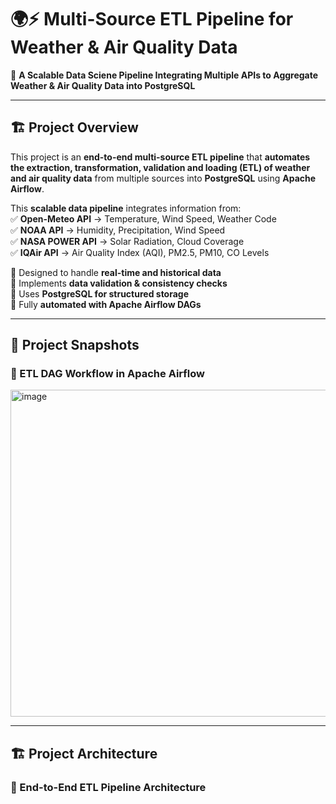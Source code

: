 # 🌍⚡ Multi-Source ETL Pipeline for Weather & Air Quality Data  

🚀 **A Scalable Data Sciene Pipeline Integrating Multiple APIs to Aggregate Weather & Air Quality Data into PostgreSQL**  

---

## 🏗 Project Overview  
This project is an **end-to-end multi-source ETL pipeline** that **automates the extraction, transformation, validation and loading (ETL) of weather and air quality data** from multiple sources into **PostgreSQL** using **Apache Airflow**.  

This **scalable data pipeline** integrates information from:  
✅ **Open-Meteo API** → Temperature, Wind Speed, Weather Code  
✅ **NOAA API** → Humidity, Precipitation, Wind Speed  
✅ **NASA POWER API** → Solar Radiation, Cloud Coverage  
✅ **IQAir API** → Air Quality Index (AQI), PM2.5, PM10, CO Levels  

🔹 Designed to handle **real-time and historical data**  
🔹 Implements **data validation & consistency checks**  
🔹 Uses **PostgreSQL for structured storage**  
🔹 Fully **automated with Apache Airflow DAGs**  

---

## 📸 Project Snapshots  
### 🔹 ETL DAG Workflow in Apache Airflow  
<img width="523" alt="image" src="https://github.com/user-attachments/assets/3555dc46-33bb-49ac-9577-72f242ceb75d" />



---

## 🏗 Project Architecture  
### 🔹 End-to-End ETL Pipeline Architecture  

